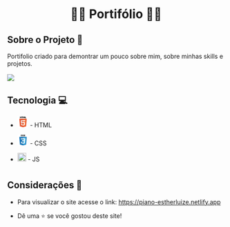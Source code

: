 <h1 align="center"> 👩‍🎨 Portifólio 👩‍🎨</h1>

## Sobre o Projeto 🚀
Portifolio criado para demontrar um pouco sobre mim, sobre minhas skills e projetos.

<img src = "images/pokedex.png" align="center"/>


## Tecnologia 💻
- <img src="https://raw.githubusercontent.com/devicons/devicon/master/icons/html5/html5-original-wordmark.svg" width="25" height="25" /> - HTML

- <img src="https://raw.githubusercontent.com/devicons/devicon/master/icons/css3/css3-original-wordmark.svg" width="25" height="25"/> - CSS

- <img src="https://cdn.jsdelivr.net/gh/devicons/devicon/icons/javascript/javascript-original.svg" width="20" height="20"/> - JS

#
## Considerações 🚧

- Para visualizar o site acesse o link: https://piano-estherluize.netlify.app
 
- Dê uma ⭐ se você gostou deste site!
